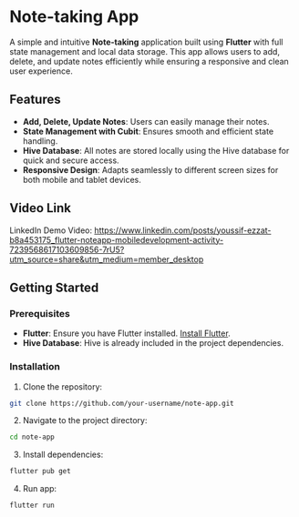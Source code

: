 # Note-taking App

A simple and intuitive **Note-taking** application built using **Flutter** with full state management and local data storage. This app allows users to add, delete, and update notes efficiently while ensuring a responsive and clean user experience.

## Features
- **Add, Delete, Update Notes**: Users can easily manage their notes.
- **State Management with Cubit**: Ensures smooth and efficient state handling.
- **Hive Database**: All notes are stored locally using the Hive database for quick and secure access.
- **Responsive Design**: Adapts seamlessly to different screen sizes for both mobile and tablet devices.

## Video Link
LinkedIn Demo Video: https://www.linkedin.com/posts/youssif-ezzat-b8a453175_flutter-noteapp-mobiledevelopment-activity-7239568617103609856-7rU5?utm_source=share&utm_medium=member_desktop

## Getting Started

### Prerequisites
- **Flutter**: Ensure you have Flutter installed. [Install Flutter](https://flutter.dev/docs/get-started/install).
- **Hive Database**: Hive is already included in the project dependencies.

### Installation

1. Clone the repository:
  ```bash
  git clone https://github.com/your-username/note-app.git 
  ```
2. Navigate to the project directory:
  ```bash
  cd note-app
  ```
3. Install dependencies:
  ```bash
  flutter pub get
  ```
4. Run app:
  ```bash
  flutter run
  ```
